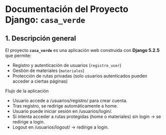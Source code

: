 # Documentación del Proyecto Django: `casa_verde`

## 1. Descripción general
El proyecto **`casa_verde`** es una aplicación web construida con **Django 5.2.5** que permite:

- Registro y autenticación de usuarios (`registro_user`)
- Gestión de materiales (`materiales`)
- Protección de rutas privadas (solo usuarios autenticados pueden acceder a ciertas páginas)

Flujo de la aplicación

- Usuario accede a /usuarios/registro/ para crear cuenta.
- Tras registro, se redirige automáticamente a home.
- Usuario puede iniciar sesión en /usuarios/login/.
- Si intenta acceder a rutas protegidas (home o materiales) sin login → se redirige a login.
- Logout en /usuarios/logout/ → redirige a login.
